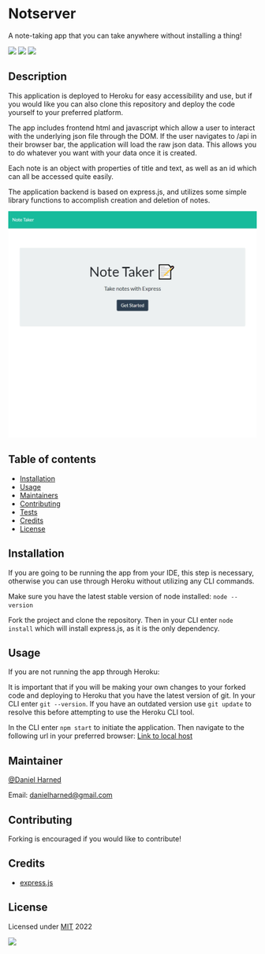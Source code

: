 # Notserver
A note-taking app that you can take anywhere without installing a thing!


  ![](https://img.shields.io/badge/javascript-97-blue?logo=javascript)
  ![](https://img.shields.io/badge/html-3-blue?logo=html)
  ![](https://img.shields.io/badge/express.js-dep-blue?logo=express)

  ## Description

  This application is deployed to Heroku for easy accessibility and use, but if you would like you can also clone this repository and deploy the code yourself to your preferred platform.

  The app includes frontend html and javascript which allow a user to interact with the underlying json file through the DOM. If the user navigates to /api in their browser bar, the application will load the raw json data. This allows you to do whatever you want with your data once it is created.

  Each note is an object with properties of title and text, as well as an id which can all be accessed quite easily.

  The application backend is based on express.js, and utilizes some simple library functions to accomplish creation and deletion of notes.

  ![](./public/assets/notserver.jpg)

  ## Table of contents

  * [Installation](#installation)
  * [Usage](#usage)
  * [Maintainers](#maintainers)
  * [Contributing](#contributing)
  * [Tests](#tests)
  * [Credits](#credits)
  * [License](#license)

  ## Installation
  If you are going to be running the app from your IDE, this step is necessary, otherwise you can use through Heroku without utilizing any CLI commands.

  Make sure you have the latest stable version of node installed: ```node --version```

  Fork the project and clone the repository. Then in your CLI enter ```node install``` which will install express.js, as it is the only dependency.

  ## Usage
  If you are not running the app through Heroku:

  It is important that if you will be making your own changes to your forked code and deploying to Heroku that you have the latest version of git. In your CLI enter ```git --version```. If you have an outdated version use ```git update``` to resolve this before attempting to use the Heroku CLI tool.

  In the CLI enter ```npm start``` to initiate the application. Then navigate to the following url in your preferred browser: [Link to local host](http://localhost:3003/)

  ## Maintainer
  [@Daniel Harned](https://github.com/DrDano)

  Email: [danielharned@gmail.com](mailto:danielharned@gmail.com)

  ## Contributing
  Forking is encouraged if you would like to contribute!

  ## Credits
  
  * [express.js](https://expressjs.com/)

  ## License
  Licensed under [MIT](https://choosealicense.com/licenses/mit) 2022 
  
  ![](https://img.shields.io/badge/license-MIT-blue)